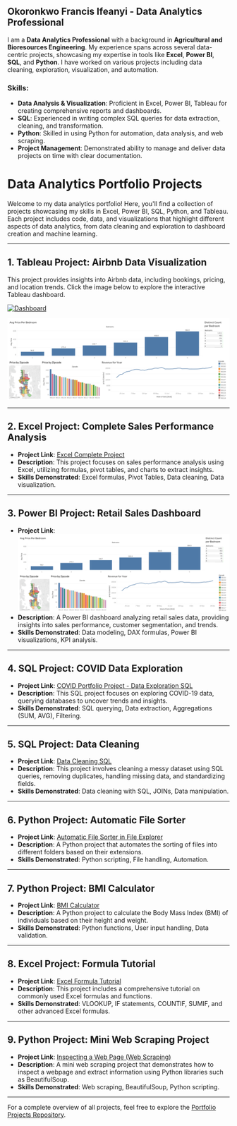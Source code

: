 ## Okoronkwo Francis Ifeanyi - Data Analytics Professional

I am a **Data Analytics Professional** with a background in **Agricultural and Bioresources Engineering**. My experience spans across several data-centric projects, showcasing my expertise in tools like **Excel**, **Power BI**, **SQL**, and **Python**. I have worked on various projects including data cleaning, exploration, visualization, and automation.

### Skills:
- **Data Analysis & Visualization**: Proficient in Excel, Power BI, Tableau for creating comprehensive reports and dashboards.
- **SQL**: Experienced in writing complex SQL queries for data extraction, cleaning, and transformation.
- **Python**: Skilled in using Python for automation, data analysis, and web scraping.
- **Project Management**: Demonstrated ability to manage and deliver data projects on time with clear documentation.



# Data Analytics Portfolio Projects

Welcome to my data analytics portfolio! Here, you'll find a collection of projects showcasing my skills in Excel, Power BI, SQL, Python, and Tableau. Each project includes code, data, and visualizations that highlight different aspects of data analytics, from data cleaning and exploration to dashboard creation and machine learning.

---

## 1. Tableau Project: Airbnb Data Visualization

This project provides insights into Airbnb data, including bookings, pricing, and location trends. Click the image below to explore the interactive Tableau dashboard.

[![Dashboard](upload/main/Dashboard1.png)](https://public.tableau.com/views/AirBNBTableuFullProjectFrancis/Dashboard1?:language=en-GB&:sid=&:redirect=auth&:display_count=n&:origin=viz_share_link)

![Tableau Image](tableu%20image.png)

---

## 2. Excel Project: Complete Sales Performance Analysis

- **Project Link**: [Excel Complete Project](https://github.com/Francisroyce/PortfolioProjects/blob/main/Excel%20Complete%20Project.xlsx)
- **Description**: This project focuses on sales performance analysis using Excel, utilizing formulas, pivot tables, and charts to extract insights.
- **Skills Demonstrated**: Excel formulas, Pivot Tables, Data cleaning, Data visualization.

---

## 3. Power BI Project: Retail Sales Dashboard

- **Project Link**: ![Power BI Image](powerBI%20image.png)
- **Description**: A Power BI dashboard analyzing retail sales data, providing insights into sales performance, customer segmentation, and trends.
- **Skills Demonstrated**: Data modeling, DAX formulas, Power BI visualizations, KPI analysis.

---

## 4. SQL Project: COVID Data Exploration

- **Project Link**: [COVID Portfolio Project - Data Exploration SQL](https://github.com/Francisroyce/PortfolioProjects/blob/main/COVID%20Portfolio%20Project%20-%20Data%20Exploration.sql)
- **Description**: This SQL project focuses on exploring COVID-19 data, querying databases to uncover trends and insights.
- **Skills Demonstrated**: SQL querying, Data extraction, Aggregations (SUM, AVG), Filtering.

---

## 5. SQL Project: Data Cleaning

- **Project Link**: [Data Cleaning SQL](https://github.com/Francisroyce/PortfolioProjects/blob/main/DATA%20CLEANING.sql)
- **Description**: This project involves cleaning a messy dataset using SQL queries, removing duplicates, handling missing data, and standardizing fields.
- **Skills Demonstrated**: Data cleaning with SQL, JOINs, Data manipulation.

---

## 6. Python Project: Automatic File Sorter

- **Project Link**: [Automatic File Sorter in File Explorer](https://github.com/Francisroyce/PortfolioProjects/blob/main/Automatic%20File%20Sorter%20in%20File%20Explorer.ipynb)
- **Description**: A Python project that automates the sorting of files into different folders based on their extensions.
- **Skills Demonstrated**: Python scripting, File handling, Automation.

---

## 7. Python Project: BMI Calculator

- **Project Link**: [BMI Calculator](https://github.com/Francisroyce/PortfolioProjects/blob/main/BMI%20CALCULATOR.ipynb)
- **Description**: A Python project to calculate the Body Mass Index (BMI) of individuals based on their height and weight.
- **Skills Demonstrated**: Python functions, User input handling, Data validation.

---

## 8. Excel Project: Formula Tutorial

- **Project Link**: [Excel Formula Tutorial](https://github.com/Francisroyce/PortfolioProjects/blob/main/EXCEL%20FORMULAR%20TUTORIAL.xlsx)
- **Description**: This project includes a comprehensive tutorial on commonly used Excel formulas and functions.
- **Skills Demonstrated**: VLOOKUP, IF statements, COUNTIF, SUMIF, and other advanced Excel formulas.

---

## 9. Python Project: Mini Web Scraping Project

- **Project Link**: [Inspecting a Web Page (Web Scraping)](https://github.com/Francisroyce/PortfolioProjects/blob/main/Inspecting%20a%20Web%20Page_scrapping.ipynb)
- **Description**: A mini web scraping project that demonstrates how to inspect a webpage and extract information using Python libraries such as BeautifulSoup.
- **Skills Demonstrated**: Web scraping, BeautifulSoup, Python scripting.

---

For a complete overview of all projects, feel free to explore the [Portfolio Projects Repository](https://github.com/Francisroyce/PortfolioProjects).

